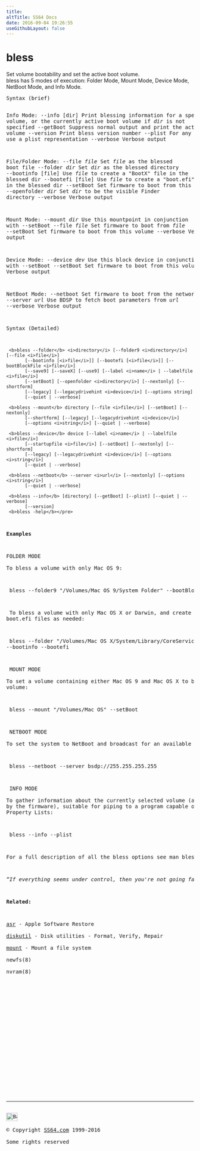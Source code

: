 ```yaml
---
title:
altTitle: SS64 Docs
date: 2016-09-04 19:26:55
useGithubLayout: false
---
```

<!-- #BeginLibraryItem "/Library/head_osx.lbi" --><!-- #EndLibraryItem --><h1>bless</h1> 
<p>Set volume bootability and set the active boot volume.<br>
bless has 5 modes of execution: Folder Mode, Mount Mode, Device Mode, NetBoot Mode, and Info Mode.</p>
<pre>Syntax (brief)

Info Mode:
   --info [dir]    Print blessing information for a specific volume, or the
                   currently active boot volume if <i>dir</i> is not specified
   --getBoot       Suppress normal output and print the active boot volume
   --version       Print bless version number
   --plist         For any output type, use a plist representation
   --verbose       Verbose output

File/Folder Mode:
   --file <i>file</i>     Set <i>file</i> as the blessed boot file
   --folder <i>dir</i>    Set <i>dir</i> as the blessed directory
   --bootinfo [file]
                   Use <i>file</i> to create a "BootX" file in the blessed dir
   --bootefi [file]
                   Use <i>file</i> to create a "boot.efi" file in the blessed dir
   --setBoot       Set firmware to boot from this volume
   --openfolder <i>dir</i> Set <i>dir</i> to be the visible Finder directory
   --verbose       Verbose output

Mount Mode:
   --mount <i>dir</i>     Use this mountpoint in conjunction with --setBoot
   --file <i>file</i>     Set firmware to boot from <i>file</i>
   --setBoot       Set firmware to boot from this volume
   --verbose       Verbose output

Device Mode:
   --device <i>dev</i>    Use this block device in conjunction with --setBoot
   --setBoot       Set firmware to boot from this volume
   --verbose       Verbose output

NetBoot Mode:
   --netboot       Set firmware to boot from the network
   --server <i>url</i>    Use BDSP to fetch boot parameters from <i>url</i>
   --verbose       Verbose output

Syntax (Detailed)

     <b>bless --folder</b> <i>directory</i> [--folder9 <i>directory</i>] [--file <i>file</i>]
           [--bootinfo [<i>file</i>]] [--bootefi [<i>file</i>]] [--bootBlockFile <i>file</i>]
           [--save9] [--saveX] [--use9] [--label <i>name</i> | --labelfile <i>file</i>]
           [--setBoot] [--openfolder <i>directory</i>] [--nextonly] [--shortform]
           [--legacy] [--legacydrivehint <i>device</i>] [--options string]
           [--quiet | --verbose]

     <b>bless --mount</b> directory [--file <i>file</i>] [--setBoot] [--nextonly]
           [--shortform] [--legacy] [--legacydrivehint <i>device</i>]
           [--options <i>string</i>] [--quiet | --verbose]

     <b>bless --device</b> device [--label <i>name</i> | --labelfile <i>file</i>]
           [--startupfile <i>file</i>] [--setBoot] [--nextonly] [--shortform]
           [--legacy] [--legacydrivehint <i>device</i>] [--options <i>string</i>]
           [--quiet | --verbose]

     <b>bless --netboot</b> --server <i>url</i> [--nextonly] [--options <i>string</i>]
           [--quiet | --verbose]

     <b>bless --info</b> [directory] [--getBoot] [--plist] [--quiet | --verbose]
           [--version]
     <b>bless -help</b></pre>
<p><b>Examples</b></p>
<p>FOLDER MODE<br>
To bless a volume with only Mac OS 9:</p>
<p class="code"> bless --folder9 "/Volumes/Mac OS 9/System Folder" --bootBlockFile "/usr/share/misc/bootblockdata"</p>
<p> To bless a volume with only Mac OS X or Darwin, and create the BootX and
boot.efi files as needed:</p>
<p class="code"> bless --folder "/Volumes/Mac OS X/System/Library/CoreServices"
--bootinfo --bootefi</p>
<p> MOUNT MODE<br>
To set a volume containing either Mac OS 9 and Mac OS X to be the active
volume:</p>
<p class="code"> bless --mount "/Volumes/Mac OS" --setBoot</p>
<p> NETBOOT MODE<br>
To set the system to NetBoot and broadcast for an available server:</p>
<p class="code"> bless --netboot --server bsdp://255.255.255.255</p>
<p> INFO MODE<br>
To gather information about the currently selected volume (as determined
by the firmware), suitable for piping to a program capable of parsing
Property Lists:</p>
<p class="code"> bless --info --plist</p>
<p>For a full description of all the bless options see<span class="code"> man bless</span><span class="body"> the options available for bless will vary according to the version of OS X you are running. </span></p>
<p class="quote"><i>“If everything seems under control, then you're not going fast enough” - Mario Andretti</i> 
</p>
<p><b>Related:</b></p>
<p><a href="asr.html">asr</a> - Apple Software Restore<br>
<a href="diskutil.html">diskutil</a> - Disk utilities - Format, Verify, Repair<br>
<a href="mount.html">mount</a> - Mount a file system <br>
newfs(8)<br>
nvram(8)</p><!-- #BeginLibraryItem "/Library/foot_osx.lbi" --><p>
<!-- OSX300 -->
<ins class="adsbygoogle" style="display:inline-block;width:300px;height:250px" data-ad-client="ca-pub-6140977852749469" data-ad-slot="1823340303"></ins>
<script>
(adsbygoogle = window.adsbygoogle || []).push({});
</script></p>
<hr>
<div id="bl" class="footer"><a href="bless.html#"><img src="../images/top.png" width="30" height="22" alt="Back to the Top"></a></div>
<div id="br" class="footer, tagline">© Copyright <a href="../index.html">SS64.com</a> 1999-2016<br>
Some rights reserved</div><!-- #EndLibraryItem -->
